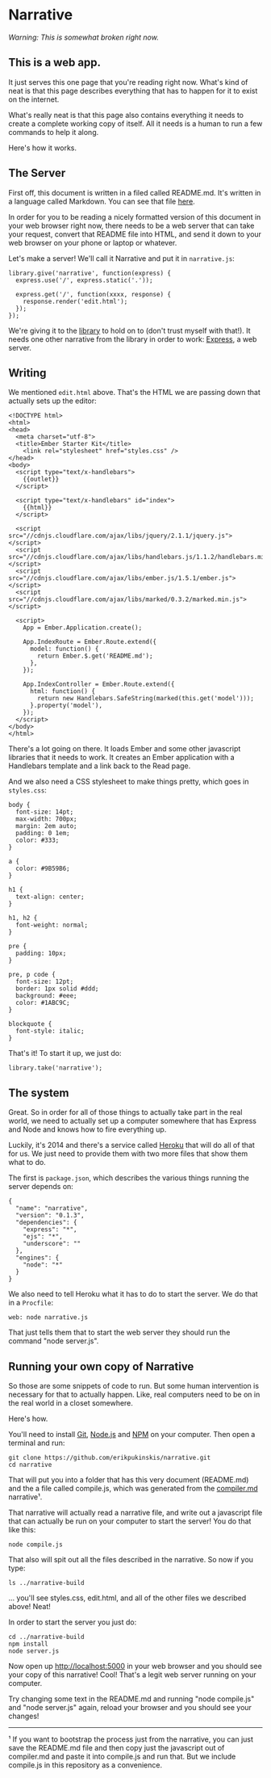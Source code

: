 Narrative
=========

_*Warning: This is somewhat broken right now.*_

This is a web app.
------------------

It just serves this one page that you're reading right now. What's kind of neat is that this page describes everything that has to happen for it to exist on the internet. 

What's really neat is that this page also contains everything it needs to create a complete working copy of itself. All it needs is a human to run a few commands to help it along.

Here's how it works.

The Server
----------

First off, this document is written in a filed called README.md. It's written in a language called Markdown. You can see that file [here](https://raw.githubusercontent.com/erikpukinskis/narrative/master/README.md).

In order for you to be reading a nicely formatted version of this document in your web browser right now, there needs to be a web server that can take your request, convert that README file into HTML, and send it down to your web browser on your phone or laptop or whatever.

Let's make a server! We'll call it Narrative and put it in `narrative.js`:

    library.give('narrative', function(express) {
      express.use('/', express.static('.'));

      express.get('/', function(xxxx, response) {
        response.render('edit.html');
      });
    });

We're giving it to the [library](library.md) to hold on to (don't trust myself with that!). It needs one other narrative from the library in order to work: [Express](express.md), a web server. 

Writing
-------

We mentioned `edit.html` above. That's the HTML we are passing down that actually sets up the editor:

    <!DOCTYPE html>
    <html>
    <head>
      <meta charset="utf-8">
      <title>Ember Starter Kit</title>
        <link rel="stylesheet" href="styles.css" />
    </head>
    <body>
      <script type="text/x-handlebars">
        {{outlet}}  
      </script>

      <script type="text/x-handlebars" id="index">
        {{html}}
      </script>

      <script src="//cdnjs.cloudflare.com/ajax/libs/jquery/2.1.1/jquery.js"></script>
      <script src="//cdnjs.cloudflare.com/ajax/libs/handlebars.js/1.1.2/handlebars.min.js"></script>
      <script src="//cdnjs.cloudflare.com/ajax/libs/ember.js/1.5.1/ember.js"></script>
      <script src="//cdnjs.cloudflare.com/ajax/libs/marked/0.3.2/marked.min.js"></script>

      <script>
        App = Ember.Application.create();

        App.IndexRoute = Ember.Route.extend({
          model: function() {
            return Ember.$.get('README.md');
          },
        });

        App.IndexController = Ember.Route.extend({
          html: function() {
            return new Handlebars.SafeString(marked(this.get('model')));
          }.property('model'),
        });
      </script>
    </body>
    </html>

There's a lot going on there. It loads Ember and some other javascript libraries that it needs to work. It creates an Ember application with a Handlebars template and a link back to the Read page.

And we also need a CSS stylesheet to make things pretty, which goes in `styles.css`:

    body {
      font-size: 14pt;
      max-width: 700px;
      margin: 2em auto;
      padding: 0 1em;
      color: #333;
    }

    a {
      color: #9B59B6;
    }

    h1 {
      text-align: center;
    }

    h1, h2 {
      font-weight: normal;
    }

    pre {
      padding: 10px;
    }

    pre, p code {
      font-size: 12pt;
      border: 1px solid #ddd;
      background: #eee;
      color: #1ABC9C;
    }

    blockquote {
      font-style: italic;
    }

That's it! To start it up, we just do:

    library.take('narrative');

The system
----------

Great. So in order for all of those things to actually take part in the real world, we need to actually set up a computer somewhere that has Express and Node and knows how to fire everything up. 

Luckily, it's 2014 and there's a service called [Heroku](http://heroku.com) that will do all of that for us. We just need to provide them with two more files that show them what to do. 

The first is `package.json`, which describes the various things running the server depends on:

    {
      "name": "narrative",
      "version": "0.1.3",
      "dependencies": {
        "express": "*",
        "ejs": "*",
        "underscore": ""
      },
      "engines": {
        "node": "*"
      }
    }

We also need to tell Heroku what it has to do to start the server. We do that in a `Procfile`:

    web: node narrative.js

That just tells them that to start the web server they should run the command "node server.js".

Running your own copy of Narrative
----------------------------------

So those are some snippets of code to run. But some human intervention is necessary for that to actually happen. Like, real computers need to be on in the real world in a closet somewhere.

Here's how.

You'll need to install [Git](http://git-scm.com/downloads), [Node.js](http://nodejs.org/) and [NPM](https://www.npmjs.org/) on your computer. Then open a terminal and run:

    git clone https://github.com/erikpukinskis/narrative.git
    cd narrative

That will put you into a folder that has this very document (README.md) and the a file called compile.js, which was generated from the [compiler.md](compiler.md) narrative¹.

That narrative will actually read a narrative file, and write out a javascript file that can actually be run on your computer to start the server! You do that like this:

    node compile.js

That also will spit out all the files described in the narrative. So now if you type:

    ls ../narrative-build

... you'll see styles.css, edit.html, and all of the other files we described above! Neat! 

In order to start the server you just do:

    cd ../narrative-build
    npm install
    node server.js

Now open up [http://localhost:5000](http://localhost:5000) in your web browser and you should see your copy of this narrative! Cool! That's a legit web server running on your computer.

Try changing some text in the README.md and running "node compile.js" and "node server.js" again, reload your browser and you should see your changes!
 
----
¹ If you want to bootstrap the process just from the narrative, you can just save the README.md file and then copy just the javascript out of compiler.md and paste it into compile.js and run that. But we include compile.js in this repository as a convenience.














